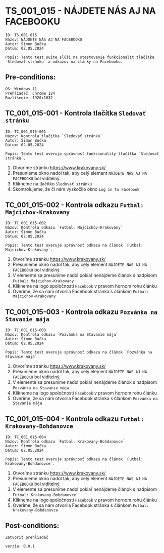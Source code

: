 # TS_001_015 - NÁJDETE NÁS AJ NA FACEBOOKU

```
ID: TS_001_015
Názov: NÁJDETE NÁS AJ NA FACEBOOKU
Autor: Šimon Bučka
Dátum: 02.05.2024
```

```
Popis: Tento test suite slúži na otestovanie funkcionalít tlačítka `Sledovať stránku` a odkazov na články na Facebooku.
```

## Pre-conditions:

```
OS: Windows 11
Prehliadač: Chrome 124
Rozlíšenie: 1920x1032
```


## TC_001_015-001 - Kontrola tlačítka `Sledovať stránku`

```
ID: TC_001_015-001
Názov: Kontrola tlačítka `Sledovať stránku`
Autor: Šimon Bučka
Dátum: 02.05.2024
```

```
Popis: Tento test overuje správnosť funkcionality tlačítka `Sledovať stránku`.
```

1. Otvoríme stránku https://www.krakovany.sk/
2. Presunieme okno nadol tak, aby celý element `NÁJDETE NÁS AJ NA FACEBOOKU` bol viditelný.
3. Klikneme na tlačítko `Sledovať stránku`
4. Skontrolujeme, že či nám vyskočilo okno `Log in to Facebook`

## TC_001_015-002 - Kontrola odkazu `Futbal: Majcichov-Krakovany`

```
ID: TC_001_015-002
Názov: Kontrola odkazu `Futbal: Majcichov-Krakovany`
Autor: Šimon Bučka
Dátum: 02.05.2024
```

```
Popis: Tento test overuje správnosť odkazu na článok `Futbal: Majcichov-Krakovany`.
```

1. Otvoríme stránku https://www.krakovany.sk/
2. Presunieme okno nadol tak, aby celý element `NÁJDETE NÁS AJ NA FACEBOOKU` bol viditelný.
3. V elemente sa presunime nadol pokiaľ nenájdeme článok s nadpisom `Futbal: Majcichov-Krakovany`
4. Klikneme na logo spoločnosti `Facebook` v pravom hornom rohu článku
5. Overíme, že sa nám otvorila Facebook stránka s článkom `Futbal: Majcichov-Krakovany`

## TC_001_015-003 - Kontrola odkazu `Pozvánka na Stavanie mája`

```
ID: TC_001_015-003
Názov: Kontrola odkazu `Pozvánka na Stavanie mája`
Autor: Šimon Bučka
Dátum: 02.05.2024
```

```
Popis: Tento test overuje správnosť odkazu na článok `Pozvánka na Stavanie mája`.
```

1. Otvoríme stránku https://www.krakovany.sk/
2. Presunieme okno nadol tak, aby celý element `NÁJDETE NÁS AJ NA FACEBOOKU` bol viditelný.
3. V elemente sa presunime nadol pokiaľ nenájdeme článok s nadpisom `Pozvánka na Stavanie mája`
4. Klikneme na logo spoločnosti `Facebook` v pravom hornom rohu článku
5. Overíme, že sa nám otvorila Facebook stránka s článkom `Pozvánka na Stavanie mája`

## TC_001_015-004 - Kontrola odkazu `Futbal: Krakovany-Bohdanovce`

```
ID: TC_001_015-004
Názov: Kontrola odkazu `Futbal: Krakovany-Bohdanovce`
Autor: Šimon Bučka
Dátum: 02.05.2024
```

```
Popis: Tento test overuje správnosť odkazu na článok `Futbal: Krakovany-Bohdanovce`.
```

1. Otvoríme stránku https://www.krakovany.sk/
2. Presunieme okno nadol tak, aby celý element `NÁJDETE NÁS AJ NA FACEBOOKU` bol viditelný.
3. V elemente sa presunime nadol pokiaľ nenájdeme článok s nadpisom `Futbal: Krakovany-Bohdanovce`
4. Klikneme na logo spoločnosti `Facebook` v pravom hornom rohu článku
5. Overíme, že sa nám otvorila Facebook stránka s článkom `Futbal: Krakovany-Bohdanovce`

## Post-conditions:

```
Zatvoriť prehliadač
```

```
verzia: 0.0.1
```
